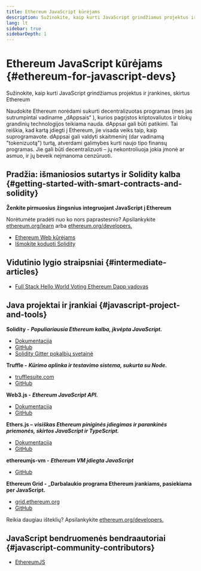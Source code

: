 ```yaml
---
title: Ethereum JavaScript kūrėjams
description: Sužinokite, kaip kurti JavaScript grindžiamus projektus ir įrankines, skirtus Ethereum
lang: lt
sidebar: true
sidebarDepth: 1
---
```


# Ethereum JavaScript kūrėjams {#ethereum-for-javascript-devs}

<div class="featured">Sužinokite, kaip kurti JavaScript grindžiamus projektus ir įrankines, skirtus Ethereum</div>

Naudokite Ethereum norėdami sukurti decentralizuotas programas (mes jas sutrumpintai vadiname „dAppsais“ ), kurios pagrįstos kriptovaliutos ir blokų grandinių technologijos teikiama nauda. dAppsai gali būti patikimi. Tai reiškia, kad kartą įdiegti į Ethereum, jie visada veiks taip, kaip suprogramavote. dAppsai gali valdyti skaitmeninį (dar vadinamą "tokenizuotą") turtą, atverdami galimybes kurti naujo tipo finansų programas. Jie gali būti decentralizuoti – jų nekontroliuoja jokia įmonė ar asmuo, ir jų beveik neįmanoma cenzūruoti.

## Pradžia: išmaniosios sutartys ir Solidity kalba {#getting-started-with-smart-contracts-and-solidity}

**Ženkite pirmuosius žingsnius integruojant JavaScript į Ethereum**

Norėtumėte pradėti nuo ko nors paprastesnio? Apsilankykite [ethereum.org/learn](/learn/) arba [ethereum.org/developers.](/developers/)

- [Ethereum Web kūrėjams](https://medium.com/@mvmurthy/ethereum-for-web-developers-890be23d1d0c)
- [Išmokite koduoti Solidity](https://cryptozombies.io/)

## Vidutinio lygio straipsniai {#intermediate-articles}

- [Full Stack Hello World Voting Ethereum Dapp vadovas](https://medium.com/@mvmurthy/full-stack-hello-world-voting-ethereum-dapp-tutorial-part-1-40d2d0d807c2)

## Java projektai ir įrankiai {#javascript-project-and-tools}

**Solidity -** **_Populiariausia Ethereum kalba, įkvėpta JavaScript._**

- [Dokumentacija](https://solidity.readthedocs.io)
- [GitHub](https://github.com/ethereum/solidity/)
- [Solidity Gitter pokalbių svetainė](https://gitter.im/ethereum/solidity/)

**Truffle -** **_Kūrimo aplinka ir testavimo sistema, sukurta su Node._**

- [trufflesuite.com](https://www.trufflesuite.com/)
- [GitHub](tps://github.com/trufflesuite/truffle)

**Web3.js -** **_Ethereum JavaScript API._**

- [Dokumentacija](https://web3js.readthedocs.io/en/1.0/)
- [GitHub](https://github.com/ethereum/web3.js/)

**Ethers.js –** **_visiškas Ethereum piniginės įdiegimas ir parankinės priemonės, skirtos JavaScript ir TypeScript._**

- [Dokumentacija](https://docs.ethers.io/)
- [GitHub](https://github.com/ethers-io/ethers.js/)

**ethereumjs-vm -** **_Ethereum VM įdiegta JavaScript_**

- [GitHub](https://github.com/ethereumjs/ethereumjs-vm)

**Ethereum Grid -** **\_Darbalaukio programa Ethereum įrankiams, pasiekiama per JavaScript.**

- [grid.ethereum.org](https://grid.ethereum.org)
- [GitHub](https://github.com/ethereum/grid)

Reikia daugiau išteklių? Apsilankykite [ethereum.org/developers.](/developers/)

## JavaScript bendruomenės bendraautoriai {#javascript-community-contributors}

- [EthereumJS](https://ethereumjs.github.io)
